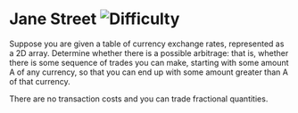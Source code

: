 # Jane Street ![Difficulty](https://img.shields.io/badge/-HARD-red)
	
Suppose you are given a table of currency exchange rates, represented as a 2D array.
Determine whether there is a possible arbitrage: that is, whether there is some sequence
of trades you can make, starting with some amount A of any currency, so that you can end up
with some amount greater than A of that currency.
	
There are no transaction costs and you can trade fractional quantities.
	
